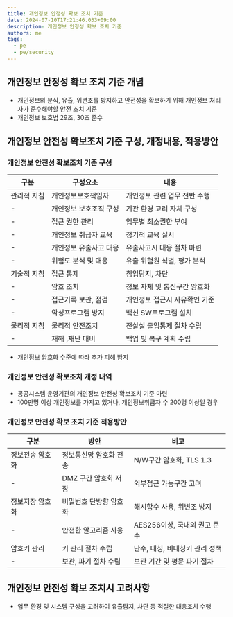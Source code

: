 ```yaml
---
title: 개인정보 안정성 확보 조치 기준
date: 2024-07-10T17:21:46.033+09:00
description: 개인정보 안정성 확보 조치 기준
authors: me
tags: 
  - pe
  - pe/security 
---
```


## 개인정보 안정성 확보 조치 기준 개념

- 개인정보의 분식, 유출, 위변조를 방지하고 안전성을 확보하기 위해 개인정보 처리자가 준수해야할 안전 조치 기준
- 개인정보 보호법 29조, 30조 준수

## 개인정보 안전성 확보조치 기준 구성, 개정내용, 적용방안

### 개인정보 안전성 확보조치 기준 구성

| 구분 | 구성요소 | 내용 |
| --- | --- | --- |
| 관리적 지침 | 개인정보보호책임자 | 개인정보 관련 업무 전반 수행 |
| - | 개인정보 보호조직 구성 | 기관 환경 고려 자체 구성 |
| - | 접근 권한 관리 | 업무별 최소권한 부여 |
| - | 개인정보 취급자 교육 | 정기적 교육 실시 |
| - | 개인정보 유출사고 대응 | 유출사고시 대응 절차 마련 |
| - | 위험도 분석 및 대응 | 유출 위험원 식별, 평가 분석 |
| 기술적 지침 | 접근 통제 | 침입탐지, 차단 |
| - | 암호 조치 | 정보 자체 및 통신구간 암호화 |
| - | 접근기록 보관, 점검 | 개인정보 접근시 사유확인 기준 |
| - | 악성프로그램 방지 | 백신 SW프로그램 설치 |
| 물리적 지침 | 물리적 안전조치 | 전살실 출입통제 절차 수립 |
| - | 재해 ,재난 대비 | 백업 빛 복구 계획 수립 |

- 개인정보 암호화 수준에 따라 추가 피해 방지

### 개인정보 안전성 확보조치 개정 내역

- 공공시스템 운영기관의 개인정보 안전성 확보조치 기준 마련
- 100만명 이상 개인정보를 가지고 있거나, 개인정보취급자 수 200명 이상일 경우

### 개인정보 안전성 확보 조치 기준 적용방안

| 구분 | 방안 | 비고 |
| --- | --- | --- |
| 정보전송 암호화 | 정보통신망 암호화 전송 | N/W구간 암호화, TLS 1.3 |
| - | DMZ 구간 암호화 저장 | 외부접근 가능구간 고려 |
| 정보저장 암호화 | 비밀번호 단방향 암호화 | 해시함수 사용, 위변조 방지 |
| - | 안전한 알고리즘 사용 | AES256이상, 국내외 권고 준수 |
| 암호키 관리 | 키 관리 절차 수립 | 난수, 대칭, 비대칭키 관리 정책 |
| - | 보관, 파기 절차 수립 | 보관 기간 및 평문 파기 절차 |

## 개인정보 안전성 확보 조치시 고려사항

- 업무 환경 및 시스템 구성을 고려하여 유출탐지, 차단 등 적절한 대응조치 수행
